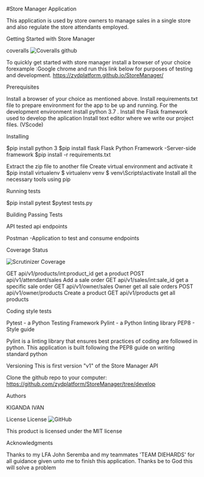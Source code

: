 #Store Manager Application

This application is used by store owners to manage sales in a single store and also 
regulate the store attendants employed.

Getting Started with Store Manager

 coveralls
![Coveralls github](https://img.shields.io/coveralls/github/jekyll/jekyll.svg)

To quickly get started with store manager install a browser of your choice forexample :Google chrome
and run this link below for purposes of testing and development.
https://zydplatform.github.io/StoreManager/


Prerequisites

Install a browser of your choice as mentioned above.
Install requirements.txt file to prepare environment for the app to be up and running.
For the development environment install python 3.7 .
Install the Flask framework used to develop the aplication
Install text editor where we write our project files. (VScode)

Installing 

$pip install python 3
$pip install flask
Flask Python Framework -Server-side framework
$pip install -r requirements.txt


Extract the zip file to another file
Create virtual environment and activate it
$pip install virtualenv
$ virtualenv venv
$ venv\Scripts\activate
Install all the necessary tools using pip



Running tests

$pip install pytest
$pytest tests.py


Building Passing Tests
 
API  tested api endpoints

Postman -Application to test and consume endpoints


Coverage Status

![Scrutinizer Coverage](https://img.shields.io/scrutinizer/coverage/g/filp/whoops.svg)

GET api/v1/products/int:product_id	get a product
POST api/v1/attendant/sales	Add a sale order
GET api/v1/sales/int:sale_id	get a specific sale order
GET api/v1/owner/sales	Owner get all sale orders
POST api/v1/owner/products	Create a product
GET api/v1/products	get all products


Coding style tests

Pytest - a Python Testing Framework
Pylint - a Python linting library
PEP8 - Style guide

Pylint is a linting library that ensures best practices of coding are followed in python.
This application is built following the PEP8 guide on writing 
standard python

Versioning
This is first version "v1" of the Store Manager API

Clone the github repo to your computer:
https://github.com/zydplatform/StoreManager/tree/develop

Authors 

KIGANDA IVAN

License
 License
![GitHub](https://img.shields.io/github/license/mashape/apistatus.svg)

This product is licensed under the MIT license

Acknowledgments

Thanks to my LFA John Seremba and my teammates 'TEAM DIEHARDS'
for all guidance given unto me to finish this application.
Thanks be to God this will solve a problem